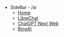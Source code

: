 - SideBar - /ai
  - [Home](README.md)
  - [LibreChat](libre.md)
  - [ChatGPT Next Web](gpt.md)
  - [BingAI](bing.md)